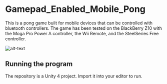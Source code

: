 # Gamepad_Enabled_Mobile_Pong
This is a pong game built for mobile devices that can be controlled with bluetooth controllers.
The game has been tested on the BlackBerry Z10 with the Moga Pro Power A controller, the Wii Remote, and the SteelSeries Free controller.

![alt-text](http://i.imgur.com/0g97TJp.png "Gameplay screenshot")

Running the program
---
The repository is a Unity 4 project. Import it into your editor to run.
